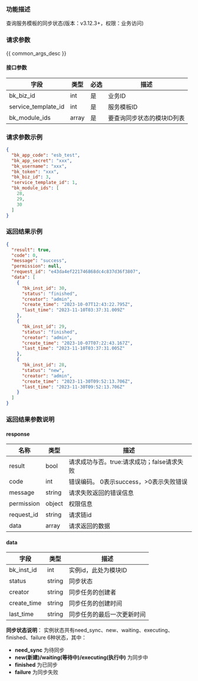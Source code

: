 ### 功能描述

查询服务模板的同步状态(版本：v3.12.3+，权限：业务访问)

### 请求参数

{{ common_args_desc }}

#### 接口参数

| 字段                  | 类型    | 必选 | 描述             |
|---------------------|-------|----|----------------|
| bk_biz_id           | int   | 是  | 业务ID           |
| service_template_id | int   | 是  | 服务模板ID         |
| bk_module_ids       | array | 是  | 要查询同步状态的模块ID列表 |

### 请求参数示例

```json
{
  "bk_app_code": "esb_test",
  "bk_app_secret": "xxx",
  "bk_username": "xxx",
  "bk_token": "xxx",
  "bk_biz_id": 3,
  "service_template_id": 1,
  "bk_module_ids": [
    28,
    29,
    30
  ]
}
```

### 返回结果示例

```json
{
  "result": true,
  "code": 0,
  "message": "success",
  "permission": null,
  "request_id": "e43da4ef221746868dc4c837d36f3807",
  "data": [
    {
      "bk_inst_id": 30,
      "status": "finished",
      "creator": "admin",
      "create_time": "2023-10-07T12:43:22.795Z",
      "last_time": "2023-11-10T03:37:31.009Z"
    },
    {
      "bk_inst_id": 29,
      "status": "finished",
      "creator": "admin",
      "create_time": "2023-10-07T07:22:43.167Z",
      "last_time": "2023-11-10T03:37:31.005Z"
    },
    {
      "bk_inst_id": 28,
      "status": "new",
      "creator": "admin",
      "create_time": "2023-11-30T09:52:13.706Z",
      "last_time": "2023-11-30T09:52:13.706Z"
    }
  ]
}
```

### 返回结果参数说明

#### response

| 名称         | 类型     | 描述                         |
|------------|--------|----------------------------|
| result     | bool   | 请求成功与否。true:请求成功；false请求失败 |
| code       | int    | 错误编码。 0表示success，>0表示失败错误  |
| message    | string | 请求失败返回的错误信息                |
| permission | object | 权限信息                       |
| request_id | string | 请求链id                      |
| data       | array  | 请求返回的数据                    |

#### data

| 字段          | 类型     | 描述            |
|-------------|--------|---------------|
| bk_inst_id  | int    | 实例id，此处为模块ID  |
| status      | string | 同步状态          |
| creator     | string | 同步任务的创建者      |
| create_time | string | 同步任务的创建时间     |
| last_time   | string | 同步任务的最后一次更新时间 |

**同步状态说明**： 实例状态共有need_sync、new、waiting、executing、finished、failure 6种状态，其中：

- **need_sync** 为待同步
- **new(新建)/waiting(等待中)/executing(执行中)** 为同步中
- **finished** 为已同步
- **failure** 为同步失败
